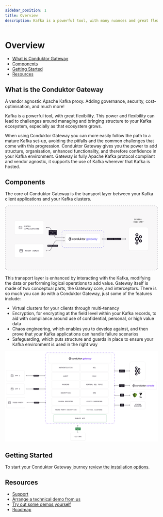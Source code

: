 ```yaml
---
sidebar_position: 1
title: Overview
description: Kafka is a powerful tool, with many nuances and great flexibility. However, this power and flexibility can lead to challenges around managing and bringing structure to your Kafka ecosystem, especially as it grows.
---
```


# Overview


- [What is Conduktor Gateway](#what-is-the-conduktor-gateway)
- [Components](#components)
- [Getting Started](#getting-started)
- [Resources](#resources)

## What is the Conduktor Gateway
A vendor agnostic Apache Kafka proxy. Adding governance, security, cost-optimisation, and much more!

Kafka is a powerful tool, with great flexibility. This power and flexibility can lead to challenges around managing and bringing structure to your Kafka ecosystem, especially as that ecosystem grows.

When using Conduktor Gateway you can more easily follow the path to a mature Kafka set-up, avoiding the pitfalls and the common challenges that come with this progression.  Conduktor Gateway gives you the power to add structure, organisation, enhanced functionality, and therefore confidence in your Kafka environment. Gateway is fully Apache Kafka protocol compliant and vendor agnostic, it supports the use of Kafka wherever that Kafka is hosted.


## Components

The core of Conduktor Gateway is the transport layer between your Kafka client applications and your Kafka clusters.

![gateway-overview.png](./Overview.png)

This transport layer is enhanced by interacting with the Kafka, modifying the data or performing logical operations to add value. Gateway itself is made of two conceptual parts, the Gateway core, and interceptors.
There is so much you can do with a Conduktor Gateway, just some of the features include:
 - Virtual clusters for your clients through multi-tenancy
 - Encryption, for encrypting at the field level within your Kafka records, to aid with compliance around use of confidential, personal, or high value data
 - Chaos engineering, which enables you to develop against, and then prove that your Kafka applications can handle failure scenarios
 - Safeguarding, which puts structure and guards in place to ensure your Kafka environment is used in the right way

 ![gateway-so-many-features.png](./so-many-features.png)

## Getting Started

To start your Conduktor Gateway journey [review the installation options](installation/installation.md).
## Resources

- [Support](https://www.conduktor.io/contact/support)
- [Arrange a technical demo from us](https://www.conduktor.io/contact/demo)
- [Try out some demos yourself](https://github.com/conduktor/conduktor-gateway-demos)
- [Roadmap](https://product.conduktor.help)